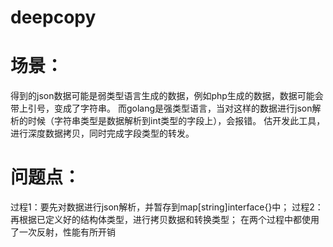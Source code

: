 # deepcopy

# 场景：
得到的json数据可能是弱类型语言生成的数据，例如php生成的数据，数据可能会带上引号，变成了字符串。
而golang是强类型语言，当对这样的数据进行json解析的时候（字符串类型是数据解析到int类型的字段上），会报错。
估开发此工具，进行深度数据拷贝，同时完成字段类型的转发。

# 问题点：
过程1：要先对数据进行json解析，并暂存到map[string]interface{}中；
过程2：再根据已定义好的结构体类型，进行拷贝数据和转换类型；
在两个过程中都使用了一次反射，性能有所开销
